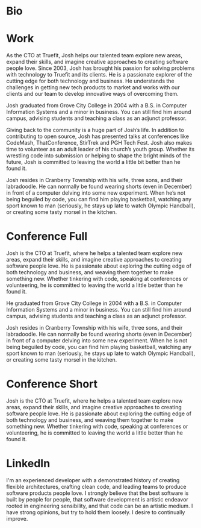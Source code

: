 # Bio

# Work

As the CTO at Truefit, Josh helps our talented team explore new areas, expand their skills, and imagine creative approaches to creating software people love. Since 2003, Josh has brought his passion for solving problems with technology to Truefit and its clients. He is a passionate explorer of the cutting edge for both technology and business. He understands the challenges in getting new tech products to market and works with our clients and our team to develop innovative ways of overcoming them.

Josh graduated from Grove City College in 2004 with a B.S. in Computer Information Systems and a minor in business. You can still find him around campus, advising students and teaching a class as an adjunct professor.

Giving back to the community is a huge part of Josh’s life. In addition to contributing to open source, Josh has presented talks at conferences like CodeMash, ThatConference, StirTrek and PGH Tech Fest. Josh also makes time to volunteer as an adult leader of his church’s youth group. Whether its wrestling code into submission or helping to shape the bright minds of the future, Josh is committed to leaving the world a little bit better than he found it.

Josh resides in Cranberry Township with his wife, three sons, and their labradoodle. He can normally be found wearing shorts (even in December) in front of a computer delving into some new experiment. When he’s not being beguiled by code, you can find him playing basketball, watching any sport known to man (seriously, he stays up late to watch Olympic Handball), or creating some tasty morsel in the kitchen.

# Conference Full

Josh is the CTO at Truefit, where he helps a talented team explore new areas, expand their skills, and imagine creative approaches to creating software people love. He is passionate about exploring the cutting edge of both technology and business, and weaving them together to make something new. Whether tinkering with code, speaking at conferences or volunteering, he is committed to leaving the world a little better than he found it.

He graduated from Grove City College in 2004 with a B.S. in Computer Information Systems and a minor in business. You can still find him around campus, advising students and teaching a class as an adjunct professor.

Josh resides in Cranberry Township with his wife, three sons, and their labradoodle. He can normally be found wearing shorts (even in December) in front of a computer delving into some new experiment. When he is not being beguiled by code, you can find him playing basketball, watching any sport known to man (seriously, he stays up late to watch Olympic Handball), or creating some tasty morsel in the kitchen.

# Conference Short

Josh is the CTO at Truefit, where he helps a talented team explore new areas, expand their skills, and imagine creative approaches to creating software people love. He is passionate about exploring the cutting edge of both technology and business, and weaving them together to make something new. Whether tinkering with code, speaking at conferences or volunteering, he is committed to leaving the world a little better than he found it.

# LinkedIn

I'm an experienced developer with a demonstrated history of creating flexible architectures, crafting clean code, and leading teams to produce software products people love. I strongly believe that the best software is built by people for people, that software development is artistic endeavor rooted in engineering sensibility, and that code can be an artistic medium. I have strong opinions, but try to hold them loosely. I desire to continually improve.
